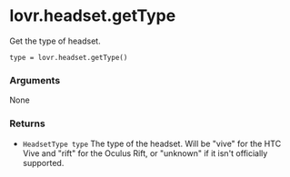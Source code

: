 <!--
category: reference
-->

lovr.headset.getType
===

Get the type of headset.

    type = lovr.headset.getType()

### Arguments

None

### Returns

- `HeadsetType type` The type of the headset.  Will be "vive" for the HTC Vive and "rift" for the
  Oculus Rift, or "unknown" if it isn't officially supported.
